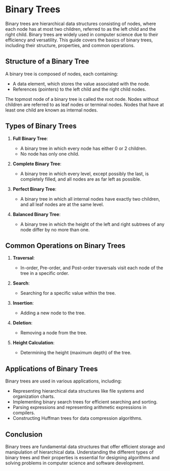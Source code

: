 # Binary Trees

Binary trees are hierarchical data structures consisting of nodes, where each node has at most two children, referred to as the left child and the right child. Binary trees are widely used in computer science due to their efficiency and versatility. This guide covers the basics of binary trees, including their structure, properties, and common operations.

## Structure of a Binary Tree

A binary tree is composed of nodes, each containing:
- A data element, which stores the value associated with the node.
- References (pointers) to the left child and the right child nodes.

The topmost node of a binary tree is called the root node. Nodes without children are referred to as leaf nodes or terminal nodes. Nodes that have at least one child are known as internal nodes.

## Types of Binary Trees

1. **Full Binary Tree**:
   - A binary tree in which every node has either 0 or 2 children.
   - No node has only one child.

2. **Complete Binary Tree**:
   - A binary tree in which every level, except possibly the last, is completely filled, and all nodes are as far left as possible.

3. **Perfect Binary Tree**:
   - A binary tree in which all internal nodes have exactly two children, and all leaf nodes are at the same level.

4. **Balanced Binary Tree**:
   - A binary tree in which the height of the left and right subtrees of any node differ by no more than one.

## Common Operations on Binary Trees

1. **Traversal**:
   - In-order, Pre-order, and Post-order traversals visit each node of the tree in a specific order.

2. **Search**:
   - Searching for a specific value within the tree.

3. **Insertion**:
   - Adding a new node to the tree.

4. **Deletion**:
   - Removing a node from the tree.

5. **Height Calculation**:
   - Determining the height (maximum depth) of the tree.

## Applications of Binary Trees

Binary trees are used in various applications, including:
- Representing hierarchical data structures like file systems and organization charts.
- Implementing binary search trees for efficient searching and sorting.
- Parsing expressions and representing arithmetic expressions in compilers.
- Constructing Huffman trees for data compression algorithms.

## Conclusion

Binary trees are fundamental data structures that offer efficient storage and manipulation of hierarchical data. Understanding the different types of binary trees and their properties is essential for designing algorithms and solving problems in computer science and software development.

